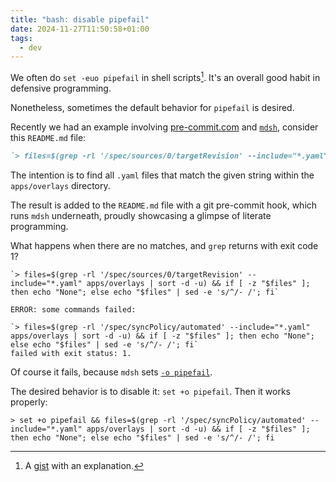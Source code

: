 ```yaml
---
title: "bash: disable pipefail"
date: 2024-11-27T11:50:58+01:00
tags:
  - dev
---
```


We often do `set -euo pipefail` in shell scripts[^1].
It's an overall good habit in defensive programming.

Nonetheless, sometimes the default behavior for `pipefail` is desired.


Recently we had an example involving [pre-commit.com](https://pre-commit.com/)
and [`mdsh`](https://github.com/zimbatm/mdsh), consider this `README.md` file:

```md
`> files=$(grep -rl '/spec/sources/0/targetRevision' --include="*.yaml" apps/overlays | sort -d -u) && if [ -z "$files" ]; then echo "None"; else echo "$files" | sed -e 's/^/- /'; fi`
```

The intention is to find all `.yaml` files that match the given string within
the `apps/overlays` directory.

The result is added to the `README.md` file with a git pre-commit hook, which
runs `mdsh` underneath, proudly showcasing a glimpse of literate programming.

What happens when there are no matches, and `grep` returns with exit code 1?

```
`> files=$(grep -rl '/spec/sources/0/targetRevision' --include="*.yaml" apps/overlays | sort -d -u) && if [ -z "$files" ]; then echo "None"; else echo "$files" | sed -e 's/^/- /'; fi`

ERROR: some commands failed:

`> files=$(grep -rl '/spec/syncPolicy/automated' --include="*.yaml" apps/overlays | sort -d -u) && if [ -z "$files" ]; then echo "None"; else echo "$files" | sed -e 's/^/- /'; fi`
failed with exit status: 1.
```

Of course it fails, because `mdsh` sets [`-o
pipefail`](https://github.com/zimbatm/mdsh/pull/63/files).

The desired behavior is to disable it: `set +o pipefail`. Then it works
properly:

```
> set +o pipefail && files=$(grep -rl '/spec/syncPolicy/automated' --include="*.yaml" apps/overlays | sort -d -u) && if [ -z "$files" ]; then echo "None"; else echo "$files" | sed -e 's/^/- /'; fi
```

[^1]: A
    [gist](https://gist.github.com/mohanpedala/1e2ff5661761d3abd0385e8223e16425)
    with an explanation.
